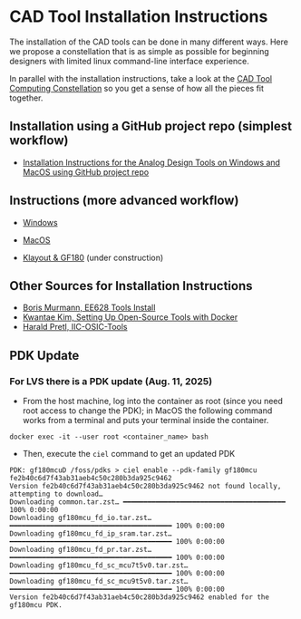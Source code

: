 # CAD Tool Installation Instructions

The installation of the CAD tools can be done in many different ways. Here we propose a constellation that is as simple as possible for beginning designers with limited linux  command-line interface experience.

In parallel with the installation instructions, take a look at the [CAD Tool Computing Constellation](../CAD_tool_computing_constellation/README.md) so you get a sense of how all the pieces fit together. 

## Installation using a GitHub project repo (simplest workflow)

- [Installation Instructions for the Analog Design Tools on Windows and MacOS using GitHub project repo](install_using_repo.md)

## Instructions (more advanced workflow)

- [Windows](windows.md)
- [MacOS](macos.md)

- [Klayout & GF180](../klayout_pcells/README.md) (under construction)

## Other Sources for Installation Instructions

- [Boris Murmann, EE628 Tools Install](https://github.com/bmurmann/EE628/tree/main/3_Tools)
- [Kwantae Kim, Setting Up Open-Source Tools with Docker](https://kwantaekim.github.io/2024/05/25/OSE-Docker/)
- [Harald Pretl, IIC-OSIC-Tools](https://github.com/iic-jku/IIC-OSIC-TOOLS)


## PDK Update
### For LVS there is a PDK update (Aug. 11, 2025)

- From the host machine, log into the container as root (since you need root access to change the PDK); in MacOS the following command works from a terminal and puts your terminal inside the container. 
```
docker exec -it --user root <container_name> bash
```
- Then, execute the `ciel` command to get an updated PDK
```
PDK: gf180mcuD /foss/pdks > ciel enable --pdk-family gf180mcu fe2b40c6d7f43ab31aeb4c50c280b3da925c9462
Version fe2b40c6d7f43ab31aeb4c50c280b3da925c9462 not found locally, attempting to download…
Downloading common.tar.zst… ━━━━━━━━━━━━━━━━━━━━━━━━━━━━━━━━━━━━━━━━ 100% 0:00:00
Downloading gf180mcu_fd_io.tar.zst… ━━━━━━━━━━━━━━━━━━━━━━━━━━━━━━━━━━━━━━━━ 100% 0:00:00
Downloading gf180mcu_fd_ip_sram.tar.zst… ━━━━━━━━━━━━━━━━━━━━━━━━━━━━━━━━━━━━━━━━ 100% 0:00:00
Downloading gf180mcu_fd_pr.tar.zst… ━━━━━━━━━━━━━━━━━━━━━━━━━━━━━━━━━━━━━━━━ 100% 0:00:00
Downloading gf180mcu_fd_sc_mcu7t5v0.tar.zst… ━━━━━━━━━━━━━━━━━━━━━━━━━━━━━━━━━━━━━━━━ 100% 0:00:00
Downloading gf180mcu_fd_sc_mcu9t5v0.tar.zst… ━━━━━━━━━━━━━━━━━━━━━━━━━━━━━━━━━━━━━━━━ 100% 0:00:00
Version fe2b40c6d7f43ab31aeb4c50c280b3da925c9462 enabled for the gf180mcu PDK.
```
